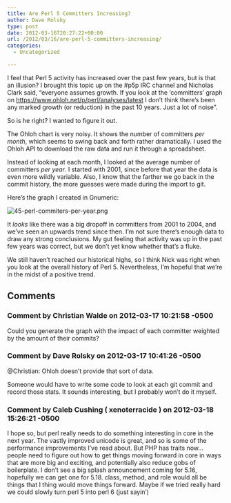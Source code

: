 ```yaml
---
title: Are Perl 5 Committers Increasing?
author: Dave Rolsky
type: post
date: 2012-03-16T20:27:22+00:00
url: /2012/03/16/are-perl-5-committers-increasing/
categories:
  - Uncategorized

---
```

I feel that Perl 5 activity has increased over the past few years, but is that an illusion? I brought this topic up on the #p5p IRC channel and Nicholas Clark said, &#8220;everyone assumes growth. If you look at the &#8216;committers&#8217; graph on <https://www.ohloh.net/p/perl/analyses/latest> I don&#8217;t think there&#8217;s been any marked growth (or reduction) in the past 10 years. Just a lot of noise&#8221;.

So is he right? I wanted to figure it out.

The Ohloh chart is very noisy. It shows the number of committers _per month_, which seems to swing back and forth rather dramatically. I used the Ohloh API to download the raw data and run it through a spreadsheet.

Instead of looking at each month, I looked at the average number of committers _per year_. I started with 2001, since before that year the data is even more wildly variable. Also, I know that the farther we go back in the commit history, the more guesses were made during the import to git.

Here&#8217;s the graph I created in Gnumeric:

![45-perl-commiters-per-year.png][1] 

It _looks_ like there was a big dropoff in committers from 2001 to 2004, and we&#8217;ve seen an upwards trend since then. I&#8217;m not sure there&#8217;s enough data to draw any strong conclusions. My gut feeling that activity was up in the past few years was correct, but we don&#8217;t yet know whether that&#8217;s a fluke.

We still haven&#8217;t reached our historical highs, so I think Nick was right when you look at the overall history of Perl 5. Nevertheless, I&#8217;m hopeful that we&#8217;re in the midst of a positive trend.

 [1]: /files/import/45-perl-commiters-per-year.png

## Comments

### Comment by Christian Walde on 2012-03-17 10:21:58 -0500
Could you generate the graph with the impact of each committer weighted by the amount of their commits?

### Comment by Dave Rolsky on 2012-03-17 10:41:26 -0500
@Christian: Ohloh doesn&#8217;t provide that sort of data.

Someone would have to write some code to look at each git commit and record those stats. It sounds interesting, but I probably won&#8217;t do it myself.

### Comment by Caleb Cushing ( xenoterracide ) on 2012-03-18 15:26:21 -0500
I hope so, but perl really needs to do something interesting in core in the next year. The vastly improved unicode is great, and so is some of the performance improvements I&#8217;ve read about. But PHP has traits now&#8230; people need to figure out how to get things moving forward in core in ways that are more big and exciting, and potentially also reduce gobs of boilerplate. I don&#8217;t see a big splash announcement coming for 5.16, hopefully we can get one for 5.18. class, method, and role would all be things that I thing would move things forward. Maybe if we tried really hard we could slowly turn perl 5 into perl 6 (just sayin&#8217;)